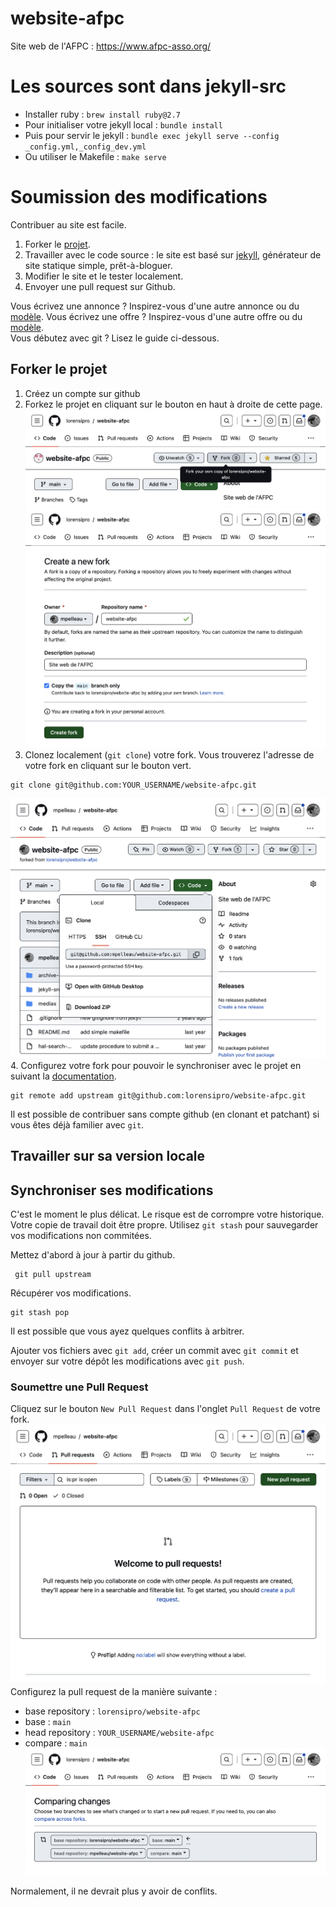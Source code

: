 # website-afpc
Site web de l'AFPC : https://www.afpc-asso.org/

# Les sources sont dans jekyll-src

 - Installer ruby : `brew install ruby@2.7`
 - Pour initialiser votre jekyll local : `bundle install`
 - Puis pour servir le jekyll : `bundle exec jekyll serve --config _config.yml,_config_dev.yml`
 - Ou utiliser le Makefile : `make serve`

# Soumission des modifications

Contribuer au site est facile.

1. Forker le [projet](https://github.com/lorensipro/website-afpc).
2. Travailler avec le code source : le site est basé sur [jekyll](https://jekyllrb.com/), générateur de site statique simple, prêt-à-bloguer.
3. Modifier le site et le tester localement.
4. Envoyer une pull request sur Github.

Vous écrivez une annonce ? Inspirez-vous d'une autre annonce ou du [modèle](https://github.com/lorensipro/website-afpc/blob/main/jekyll-src/_posts/divers/2022-07-21-modeleAnnonce.md).
Vous écrivez une offre ? Inspirez-vous d'une autre offre ou du [modèle](https://github.com/lorensipro/website-afpc/blob/main/jekyll-src/_posts/offres/2022-07-21-modeleOffre.md).  
Vous débutez avec git ? Lisez le guide ci-dessous.

## Forker le projet

1. Créez un compte sur github
2. Forkez le projet en cliquant sur le bouton en haut à droite de cette page.
  ![fork](jekyll-src/images/manuel/github-fork.png)
  ![fork](jekyll-src/images/manuel/github-fork2.png)
3. Clonez localement (`git clone`) votre fork. Vous trouverez l'adresse de votre fork en cliquant sur le bouton vert.
```
git clone git@github.com:YOUR_USERNAME/website-afpc.git
```
  ![clone](jekyll-src/images/manuel/github-clone.png)
4. Configurez votre fork pour pouvoir le synchroniser avec le projet en suivant la [documentation](https://help.github.com/en/github/collaborating-with-issues-and-pull-requests/configuring-a-remote-for-a-fork).
```
git remote add upstream git@github.com:lorensipro/website-afpc.git
```

Il est possible de contribuer sans compte github (en clonant et patchant) si vous êtes déjà familier avec `git`. 

## Travailler sur sa version locale

## Synchroniser ses modifications
C'est le moment le plus délicat. Le risque est de corrompre votre historique.  
Votre copie de travail doit être propre. Utilisez `git stash` pour sauvegarder vos modifications non commitées.

Mettez d'abord à jour à partir du github.
```
 git pull upstream
```

Récupérer vos modifications.
```
git stash pop
```

Il est possible que vous ayez quelques conflits à arbitrer.

Ajouter vos fichiers avec `git add`, créer un commit avec `git commit` et envoyer sur votre dépôt les modifications avec `git push`.

### Soumettre une Pull Request

Cliquez sur le bouton `New Pull Request` dans l'onglet `Pull Request` de votre fork.
  ![pull request](jekyll-src/images/manuel/github-pullrequest.png)
Configurez la pull request de la manière suivante : 
 - base repository : `lorensipro/website-afpc` 
 - base : `main`
 - head repository : `YOUR_USERNAME/website-afpc`
 - compare : `main`
  ![pull request](jekyll-src/images/manuel/github-pullrequest2.png)
 
Normalement, il ne devrait plus y avoir de conflits.
